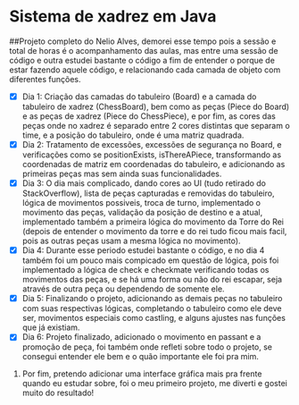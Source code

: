 # Sistema de xadrez em Java

##Projeto completo do Nelio Alves, demorei esse tempo pois a sessão e total de horas é o acompanhamento das aulas, mas entre uma sessão de código e outra estudei bastante o código a fim de entender o porque de estar fazendo aquele código, e relacionando cada camada de objeto com diferentes funções.

- [x] Dia 1: Criação das camadas do tabuleiro (Board) e a camada do tabuleiro de xadrez (ChessBoard), bem como as peças (Piece do Board) e as peças de xadrez (Piece do ChessPiece), e por fim, as cores das peças onde no xadrez é separado entre 2 cores distintas que separam o time, e a posição do tabuleiro, onde é uma matriz quadrada.
- [x] Dia 2: Tratamento de excessões, excessões de segurança no Board, e verificações como se positionExists, isThereAPiece, transformando as coordenadas de matriz em coordenadas do tabuleiro, e adicionando as primeiras peças mas sem ainda suas funcionalidades.
- [x] Dia 3: O dia mais complicado, dando cores ao UI (tudo retirado do StackOverflow), lista de peças capturadas e removidas do tabuleiro, lógica de movimentos possiveis, troca de turno, implementado o movimento das peças, validação da posição de destino e a atual, implementado também a primeira lógica do movimento da Torre do Rei (depois de entender o movimento da torre e do rei tudo ficou mais facil, pois as outras peças usam a mesma lógica no movimento).
- [x] Dia 4: Durante esse periodo estudei bastante o código, e no dia 4 também foi um pouco mais compicado em questão de lógica, pois foi implementado a lógica de check e checkmate verificando todas os movimentos das peças, e se há uma forma ou não do rei escapar, seja através de outra peça ou dependendo de somente ele.
- [x] Dia 5: Finalizando o projeto, adicionando as demais peças no tabuleiro com suas respectivas lógicas, completando o tabuleiro como ele deve ser, movimentos especiais como castling, e alguns ajustes nas funções que já existiam.
- [x] Dia 6: Projeto finalizado, adicionado o movimento en passant e a promoção de peça, foi também onde refleti sobre todo o projeto, se consegui entender ele bem e o quão importante ele foi pra mim.

1. Por fim, pretendo adicionar uma interface gráfica mais pra frente quando eu estudar sobre, foi o meu primeiro projeto, me diverti e gostei muito do resultado!
